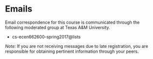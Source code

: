 # Emails

Email correspondence for this course is communicated through the following moderated group at Texas A&M University.

* cs-ecen662600-spring2017@lists

_Note:_ If you are not receiving messages due to late registration, you are responsible for obtaining pertinent information through your peers.


